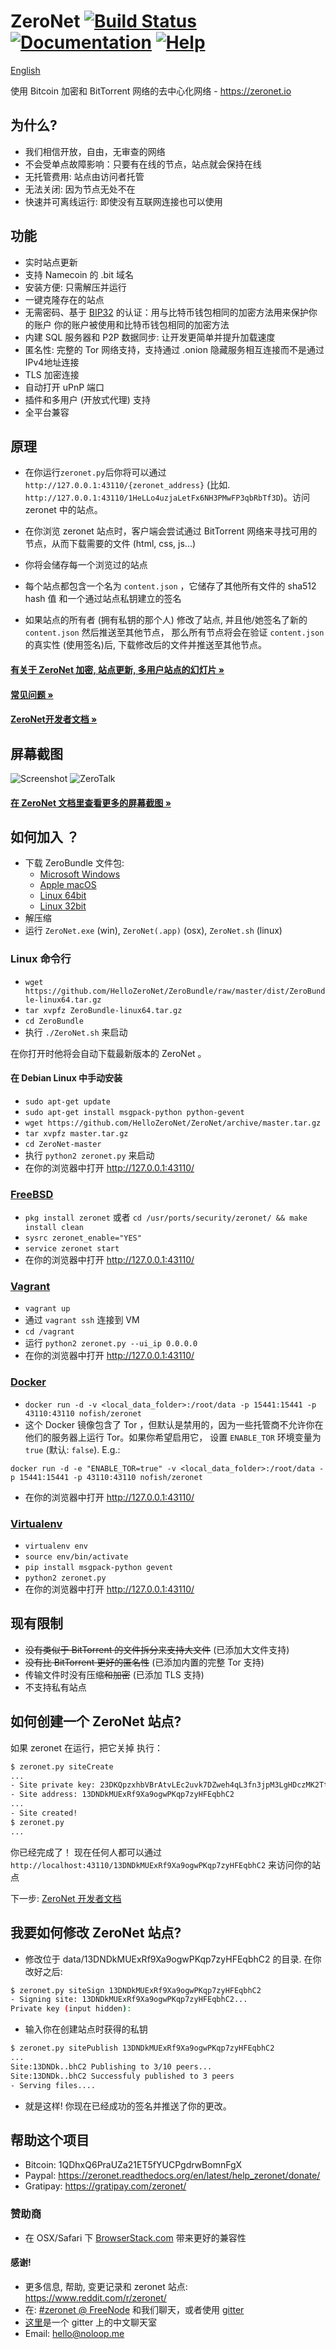 # ZeroNet [![Build Status](https://travis-ci.org/HelloZeroNet/ZeroNet.svg?branch=master)](https://travis-ci.org/HelloZeroNet/ZeroNet) [![Documentation](https://img.shields.io/badge/docs-faq-brightgreen.svg)](https://zeronet.readthedocs.org/en/latest/faq/) [![Help](https://img.shields.io/badge/keep_this_project_alive-donate-yellow.svg)](https://zeronet.readthedocs.org/en/latest/help_zeronet/donate/)

[English](./README.md)

使用 Bitcoin 加密和 BitTorrent 网络的去中心化网络 - https://zeronet.io


## 为什么?

* 我们相信开放，自由，无审查的网络
* 不会受单点故障影响：只要有在线的节点，站点就会保持在线
* 无托管费用: 站点由访问者托管
* 无法关闭: 因为节点无处不在
* 快速并可离线运行: 即使没有互联网连接也可以使用


## 功能
 * 实时站点更新
 * 支持 Namecoin 的 .bit 域名
 * 安装方便: 只需解压并运行
 * 一键克隆存在的站点
 * 无需密码、基于 [BIP32](https://github.com/bitcoin/bips/blob/master/bip-0032.mediawiki) 的认证：用与比特币钱包相同的加密方法用来保护你的账户
你的账户被使用和比特币钱包相同的加密方法
 * 内建 SQL 服务器和 P2P 数据同步: 让开发更简单并提升加载速度
 * 匿名性: 完整的 Tor 网络支持，支持通过 .onion 隐藏服务相互连接而不是通过IPv4地址连接
 * TLS 加密连接
 * 自动打开 uPnP 端口
 * 插件和多用户 (开放式代理) 支持
 * 全平台兼容


## 原理

* 在你运行`zeronet.py`后你将可以通过`http://127.0.0.1:43110/{zeronet_address}` (比如.
`http://127.0.0.1:43110/1HeLLo4uzjaLetFx6NH3PMwFP3qbRbTf3D`)。访问 zeronet 中的站点。

* 在你浏览 zeronet 站点时，客户端会尝试通过 BitTorrent 网络来寻找可用的节点，从而下载需要的文件 (html, css, js...)

* 你将会储存每一个浏览过的站点
* 每个站点都包含一个名为 `content.json` ，它储存了其他所有文件的 sha512 hash 值
  和一个通过站点私钥建立的签名
* 如果站点的所有者 (拥有私钥的那个人) 修改了站点, 并且他/她签名了新的 `content.json` 然后推送至其他节点，
那么所有节点将会在验证 `content.json` 的真实性 (使用签名)后, 下载修改后的文件并推送至其他节点。

####  [有关于 ZeroNet 加密, 站点更新, 多用户站点的幻灯片 »](https://docs.google.com/presentation/d/1qBxkroB_iiX2zHEn0dt-N-qRZgyEzui46XS2hEa3AA4/pub?start=false&loop=false&delayms=3000)
####  [常见问题 »](https://zeronet.readthedocs.org/en/latest/faq/)

####  [ZeroNet开发者文档 »](https://zeronet.readthedocs.org/en/latest/site_development/getting_started/)


## 屏幕截图

![Screenshot](https://i.imgur.com/H60OAHY.png)
![ZeroTalk](https://zeronet.readthedocs.org/en/latest/img/zerotalk.png)

#### [在 ZeroNet 文档里查看更多的屏幕截图 »](https://zeronet.readthedocs.org/en/latest/using_zeronet/sample_sites/)


## 如何加入 ？

* 下载 ZeroBundle 文件包:
  * [Microsoft Windows](https://github.com/HelloZeroNet/ZeroNet-win/archive/dist/ZeroNet-win.zip)
  * [Apple macOS](https://github.com/HelloZeroNet/ZeroNet-mac/archive/dist/ZeroNet-mac.zip)
  * [Linux 64bit](https://github.com/HelloZeroNet/ZeroBundle/raw/master/dist/ZeroBundle-linux64.tar.gz)
  * [Linux 32bit](https://github.com/HelloZeroNet/ZeroBundle/raw/master/dist/ZeroBundle-linux32.tar.gz)
* 解压缩
* 运行 `ZeroNet.exe` (win), `ZeroNet(.app)` (osx), `ZeroNet.sh` (linux)

### Linux 命令行

* `wget https://github.com/HelloZeroNet/ZeroBundle/raw/master/dist/ZeroBundle-linux64.tar.gz`
* `tar xvpfz ZeroBundle-linux64.tar.gz`
* `cd ZeroBundle`
* 执行 `./ZeroNet.sh` 来启动

在你打开时他将会自动下载最新版本的 ZeroNet 。

#### 在 Debian Linux 中手动安装

* `sudo apt-get update`
* `sudo apt-get install msgpack-python python-gevent`
* `wget https://github.com/HelloZeroNet/ZeroNet/archive/master.tar.gz`
* `tar xvpfz master.tar.gz`
* `cd ZeroNet-master`
* 执行 `python2 zeronet.py` 来启动
* 在你的浏览器中打开 http://127.0.0.1:43110/

### [FreeBSD](https://www.freebsd.org/)

* `pkg install zeronet` 或者 `cd /usr/ports/security/zeronet/ && make install clean`
* `sysrc zeronet_enable="YES"`
* `service zeronet start`
* 在你的浏览器中打开 http://127.0.0.1:43110/

### [Vagrant](https://www.vagrantup.com/)

* `vagrant up`
* 通过 `vagrant ssh` 连接到 VM
* `cd /vagrant`
* 运行 `python2 zeronet.py --ui_ip 0.0.0.0`
* 在你的浏览器中打开 http://127.0.0.1:43110/

### [Docker](https://www.docker.com/)
* `docker run -d -v <local_data_folder>:/root/data -p 15441:15441 -p 43110:43110 nofish/zeronet`
* 这个 Docker 镜像包含了 Tor ，但默认是禁用的，因为一些托管商不允许你在他们的服务器上运行 Tor。如果你希望启用它，
设置 `ENABLE_TOR` 环境变量为 `true` (默认: `false`). E.g.:

 `docker run -d -e "ENABLE_TOR=true" -v <local_data_folder>:/root/data -p 15441:15441 -p 43110:43110 nofish/zeronet`
* 在你的浏览器中打开 http://127.0.0.1:43110/

### [Virtualenv](https://virtualenv.readthedocs.org/en/latest/)

* `virtualenv env`
* `source env/bin/activate`
* `pip install msgpack-python gevent`
* `python2 zeronet.py`
* 在你的浏览器中打开 http://127.0.0.1:43110/

## 现有限制

* ~~没有类似于 BitTorrent 的文件拆分来支持大文件~~ (已添加大文件支持)
* ~~没有比 BitTorrent 更好的匿名性~~ (已添加内置的完整 Tor 支持)
* 传输文件时没有压缩~~和加密~~ (已添加 TLS 支持)
* 不支持私有站点


## 如何创建一个 ZeroNet 站点?


如果 zeronet 在运行，把它关掉
执行：
```bash
$ zeronet.py siteCreate
...
- Site private key: 23DKQpzxhbVBrAtvLEc2uvk7DZweh4qL3fn3jpM3LgHDczMK2TtYUq
- Site address: 13DNDkMUExRf9Xa9ogwPKqp7zyHFEqbhC2
...
- Site created!
$ zeronet.py
...
```

你已经完成了！ 现在任何人都可以通过
`http://localhost:43110/13DNDkMUExRf9Xa9ogwPKqp7zyHFEqbhC2`
来访问你的站点

下一步: [ZeroNet 开发者文档](https://zeronet.readthedocs.org/en/latest/site_development/getting_started/)


## 我要如何修改 ZeroNet 站点?

* 修改位于 data/13DNDkMUExRf9Xa9ogwPKqp7zyHFEqbhC2 的目录.
  在你改好之后:

```bash
$ zeronet.py siteSign 13DNDkMUExRf9Xa9ogwPKqp7zyHFEqbhC2
- Signing site: 13DNDkMUExRf9Xa9ogwPKqp7zyHFEqbhC2...
Private key (input hidden):
```

* 输入你在创建站点时获得的私钥

```bash
$ zeronet.py sitePublish 13DNDkMUExRf9Xa9ogwPKqp7zyHFEqbhC2
...
Site:13DNDk..bhC2 Publishing to 3/10 peers...
Site:13DNDk..bhC2 Successfuly published to 3 peers
- Serving files....
```

* 就是这样! 你现在已经成功的签名并推送了你的更改。


## 帮助这个项目

- Bitcoin: 1QDhxQ6PraUZa21ET5fYUCPgdrwBomnFgX
- Paypal: https://zeronet.readthedocs.org/en/latest/help_zeronet/donate/
- Gratipay: https://gratipay.com/zeronet/

### 赞助商

* 在 OSX/Safari 下 [BrowserStack.com](https://www.browserstack.com) 带来更好的兼容性

#### 感谢!

* 更多信息, 帮助, 变更记录和 zeronet 站点: https://www.reddit.com/r/zeronet/
* 在: [#zeronet @ FreeNode](https://kiwiirc.com/client/irc.freenode.net/zeronet) 和我们聊天，或者使用 [gitter](https://gitter.im/HelloZeroNet/ZeroNet)
* [这里](https://gitter.im/ZeroNet-zh/Lobby)是一个 gitter 上的中文聊天室
* Email: hello@noloop.me
